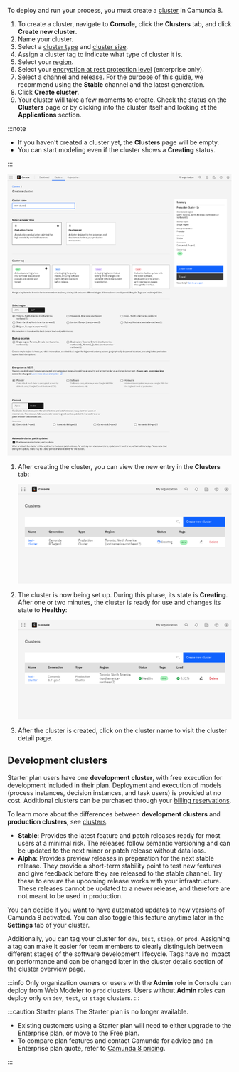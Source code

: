 ---
---

To deploy and run your process, you must create a [cluster](/components/concepts/clusters.md) in Camunda 8.

1. To create a cluster, navigate to **Console**, click the **Clusters** tab, and click **Create new cluster**.
1. Name your cluster.
1. Select a [cluster type](/components/concepts/clusters.md#cluster-type) and [cluster size](/components/concepts/clusters.md#cluster-size).
1. Assign a cluster tag to indicate what type of cluster it is.
1. Select your [region](/reference/regions.md).
1. Select your [encryption at rest protection level](/components/concepts/encryption-at-rest.md) (enterprise only).
1. Select a channel and release. For the purpose of this guide, we recommend using the **Stable** channel and the latest generation.
1. Click **Create cluster**.
1. Your cluster will take a few moments to create. Check the status on the **Clusters** page or by clicking into the cluster itself and looking at the **Applications** section.

:::note

- If you haven't created a cluster yet, the **Clusters** page will be empty.
- You can start modeling even if the cluster shows a **Creating** status.

:::

![cluster-creating-modal](./img/cluster-creating-modal.png)

1. After creating the cluster, you can view the new entry in the **Clusters** tab:

   ![cluster-creating](./img/cluster-overview-new-cluster-creating.png)

2. The cluster is now being set up. During this phase, its state is **Creating**. After one or two minutes, the cluster is ready for use and changes its state to **Healthy**:

   ![cluster-healthy](./img/cluster-overview-new-cluster-healthy.png)

3. After the cluster is created, click on the cluster name to visit the cluster detail page.

## Development clusters

Starter plan users have one **development cluster**, with free execution for development included in their plan.
Deployment and execution of models (process instances, decision instances, and task users) is provided at no cost.
Additional clusters can be purchased through your [billing reservations](/components/console/manage-plan/update-billing-reservations.md).

To learn more about the differences between **development clusters** and **production clusters**, see [clusters](/components/concepts/clusters.md).

- **Stable**: Provides the latest feature and patch releases ready for most users at a minimal risk. The releases follow semantic versioning and can be updated to the next minor or patch release without data loss.
- **Alpha**: Provides preview releases in preparation for the next stable release. They provide a short-term stability point to test new features and give feedback before they are released to the stable channel. Try these to ensure the upcoming release works with your infrastructure. These releases cannot be updated to a newer release, and therefore are not meant to be used in production.

You can decide if you want to have automated updates to new versions of Camunda 8 activated. You can also toggle this feature anytime later in the **Settings** tab of your cluster.

Additionally, you can tag your cluster for `dev`, `test`, `stage`, or `prod`. Assigning a tag can make it easier for team members to clearly distinguish between different stages of the software development lifecycle. Tags have no impact on performance and can be changed later in the cluster details section of the cluster overview page.

:::info
Only organization owners or users with the **Admin** role in Console can deploy from Web Modeler to `prod` clusters.
Users without **Admin** roles can deploy only on `dev`, `test`, or `stage` clusters.
:::

:::caution Starter plans
The Starter plan is no longer available.

- Existing customers using a Starter plan will need to either upgrade to the Enterprise plan, or move to the Free plan.
- To compare plan features and contact Camunda for advice and an Enterprise plan quote, refer to [Camunda 8 pricing](https://camunda.com/pricing/?utm_source=docs.camunda.io&utm_medium=referral).

:::

